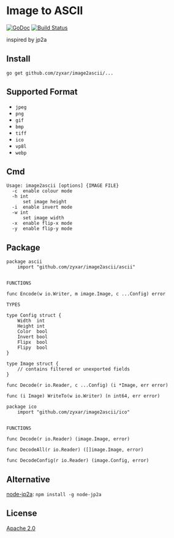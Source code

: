# Image to ASCII
[![GoDoc][1]][2]
[![Build Status][3]][4]

[1]: https://godoc.org/github.com/zyxar/image2ascii/ascii?status.svg
[2]: https://godoc.org/github.com/zyxar/image2ascii/ascii
[3]: https://travis-ci.org/zyxar/image2ascii.png?branch=master
[4]: https://travis-ci.org/zyxar/image2ascii

inspired by jp2a

## Install

`go get github.com/zyxar/image2ascii/...`

## Supported Format

- `jpeg`
- `png`
- `gif`
- `bmp`
- `tiff`
- `ico`
- `vp8l`
- `webp`

## Cmd

```
Usage: image2ascii [options] {IMAGE FILE}
  -c  enable colour mode
  -h int
      set image height
  -i  enable invert mode
  -w int
      set image width
  -x  enable flip-x mode
  -y  enable flip-y mode
```

## Package

```godoc
package ascii
    import "github.com/zyxar/image2ascii/ascii"


FUNCTIONS

func Encode(w io.Writer, m image.Image, c ...Config) error

TYPES

type Config struct {
    Width  int
    Height int
    Color  bool
    Invert bool
    Flipx  bool
    Flipy  bool
}

type Image struct {
    // contains filtered or unexported fields
}

func Decode(r io.Reader, c ...Config) (i *Image, err error)

func (i Image) WriteTo(w io.Writer) (n int64, err error)
```

```godoc
package ico
    import "github.com/zyxar/image2ascii/ico"


FUNCTIONS

func Decode(r io.Reader) (image.Image, error)

func DecodeAll(r io.Reader) ([]image.Image, error)

func DecodeConfig(r io.Reader) (image.Config, error)
```

## Alternative

[node-jp2a](https://github.com/zyxar/node-jp2a): `npm install -g node-jp2a`


## License
[Apache 2.0](http://opensource.org/licenses/Apache-2.0)
